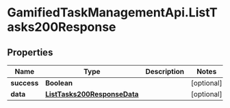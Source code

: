 # GamifiedTaskManagementApi.ListTasks200Response

## Properties

Name | Type | Description | Notes
------------ | ------------- | ------------- | -------------
**success** | **Boolean** |  | [optional] 
**data** | [**ListTasks200ResponseData**](ListTasks200ResponseData.md) |  | [optional] 


